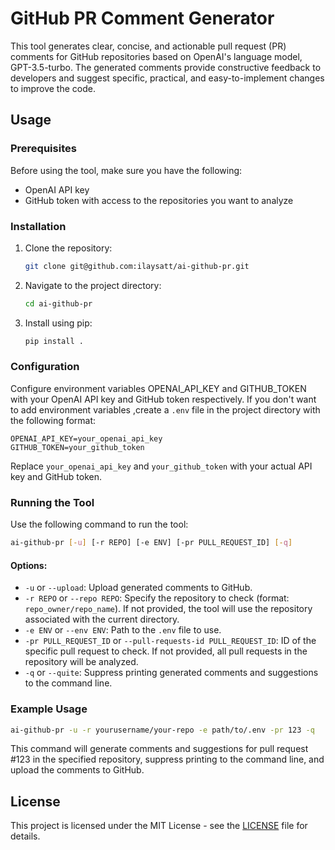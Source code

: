 # GitHub PR Comment Generator

This tool generates clear, concise, and actionable pull request (PR) comments for GitHub repositories based on OpenAI's language model, GPT-3.5-turbo. The generated comments provide constructive feedback to developers and suggest specific, practical, and easy-to-implement changes to improve the code.

## Usage

### Prerequisites

Before using the tool, make sure you have the following:

- OpenAI API key
- GitHub token with access to the repositories you want to analyze

### Installation

1. Clone the repository:

   ```bash
   git clone git@github.com:ilaysatt/ai-github-pr.git
   ```

2. Navigate to the project directory:

   ```bash
   cd ai-github-pr
   ```

3. Install using pip:

   ```bash
   pip install .
   ```

### Configuration

Configure environment variables OPENAI_API_KEY and GITHUB_TOKEN with your OpenAI API key and GitHub token respectively.
If you don't want to add environment variables ,create a `.env` file in the project directory with the following format:

```plaintext
OPENAI_API_KEY=your_openai_api_key
GITHUB_TOKEN=your_github_token
```

Replace `your_openai_api_key` and `your_github_token` with your actual API key and GitHub token.

### Running the Tool

Use the following command to run the tool:

```bash
ai-github-pr [-u] [-r REPO] [-e ENV] [-pr PULL_REQUEST_ID] [-q]
```

#### Options:

- `-u` or `--upload`: Upload generated comments to GitHub.
- `-r REPO` or `--repo REPO`: Specify the repository to check (format: `repo_owner/repo_name`). If not provided, the tool will use the repository associated with the current directory.
- `-e ENV` or `--env ENV`: Path to the `.env` file to use.
- `-pr PULL_REQUEST_ID` or `--pull-requests-id PULL_REQUEST_ID`: ID of the specific pull request to check. If not provided, all pull requests in the repository will be analyzed.
- `-q` or `--quite`: Suppress printing generated comments and suggestions to the command line.

### Example Usage

```bash
ai-github-pr -u -r yourusername/your-repo -e path/to/.env -pr 123 -q
```

This command will generate comments and suggestions for pull request #123 in the specified repository, suppress printing to the command line, and upload the comments to GitHub.

## License

This project is licensed under the MIT License - see the [LICENSE](LICENSE) file for details.